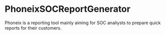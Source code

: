 # PhoneixSOCReportGenerator
Phoneix is a reporting tool mainly aiming for SOC analiysts to prepare quick reports for their customers.
